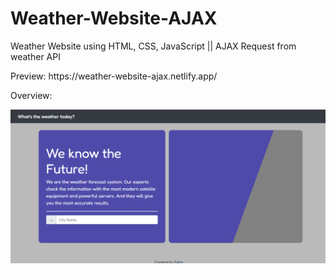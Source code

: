 # Weather-Website-AJAX
Weather Website using HTML, CSS, JavaScript ||  AJAX Request from weather API
<p>Preview: https://weather-website-ajax.netlify.app/</p>
<p>Overview:</p>

![screenshot](https://github.com/sidramwaseem/Weather-Website-AJAX/blob/main/preview/preview-desktop.png)
